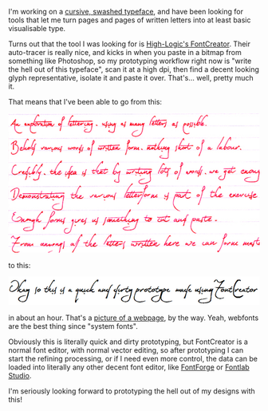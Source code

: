 I'm working on a [cursive, swashed typeface](https://github.com/pomax/Cursive-swash-typeface/), and have been looking for tools that let me turn pages and pages of written letters into at least basic visualisable type.

Turns out that the tool I was looking for is [High-Logic's FontCreator](http://www.high-logic.com/font-editor/fontcreator.html). Their auto-tracer is really nice, and kicks in when you paste in a bitmap from something like Photoshop, so my prototyping workflow right now is "write the hell out of this typeface", scan it at a high dpi, then find a decent looking glyph representative, isolate it and paste it over. That's... well, pretty much it.

That means that I've been able to go from this:

<img src="gh-weblog/images/sheet.jpg" alt="a sheet of letters">

to this:

<img src="gh-weblog/images/prototype-font.jpg" alt="a functioning font based on the sheet">

in about an hour. That's a [picture of a webpage](http://pomax.github.io/Cursive-swash-typeface), by the way. Yeah, webfonts are the best thing since "system fonts".

Obviously this is literally quick and dirty prototyping, but FontCreator is a normal font editor, with normal vector editing, so after prototyping I can start the refining processing, or if I need even more control, the data can be loaded into literally any other decent font editor, like [FontForge](http://fontforge.github.io) or [Fontlab Studio](http://www.fontlab.com/font-editor/fontlab-studio).

I'm seriously looking forward to prototyping the hell out of my designs with this!